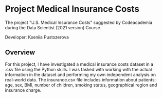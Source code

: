 # Project Medical Insurance Costs
The project "U.S. Medical Insurance Costs" suggested by Codeacademia during the Data Scientist (2021 version) Course. 

Developer: Kseniia Pustozerova

**Overview**
---------------
For this project, I have investigated a medical insurance costs dataset in a .csv file using the Python skills. I was tasked with working with the actual information in the dataset and performing my own independent analysis on real-world data. The insurance.csv file includes information about patients: age, sex, BMI, number of children, smoking status, geographical region and insurance charge. 
